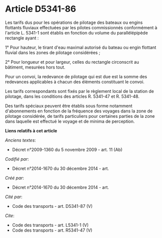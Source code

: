 # Article D5341-86

Les tarifs dus pour les opérations de pilotage des bateaux ou engins flottants fluviaux effectuées par les pilotes
commissionnés conformément à l'article L. 5341-1 sont établis en fonction du volume du parallélépipède rectangle ayant : 

1° Pour hauteur, le tirant d'eau maximal autorisé du bateau ou engin flottant fluvial dans les zones de pilotage
considérées ; 

2° Pour longueur et pour largeur, celles du rectangle circonscrit au bâtiment, mesurées hors tout. 

Pour un convoi, la redevance de pilotage qui est due est la somme des redevances applicables à chacun des éléments
constituant le convoi. 

Les tarifs correspondants sont fixés par le règlement local de la station de pilotage, dans les conditions des articles R.
5341-47 et R. 5341-48. 

Des tarifs spéciaux peuvent être établis sous forme notamment d'abonnements en fonction de la fréquence des voyages dans la
zone de pilotage considérée, de tarifs particuliers pour certaines parties de la zone dans laquelle est effectué le voyage et
de minima de perception.

**Liens relatifs à cet article**

_Anciens textes_:

  - Décret n°2009-1360 du 5 novembre 2009 - art. 11 (Ab)

_Codifié par_:

  - Décret n°2014-1670 du 30 décembre 2014 - art.

_Créé par_:

  - Décret n°2014-1670 du 30 décembre 2014 - art.

_Cité par_:

  - Code des transports - art. D5341-87 (V)

_Cite_:

  - Code des transports - art. L5341-1 (V)
  - Code des transports - art. R5341-47 (V)
